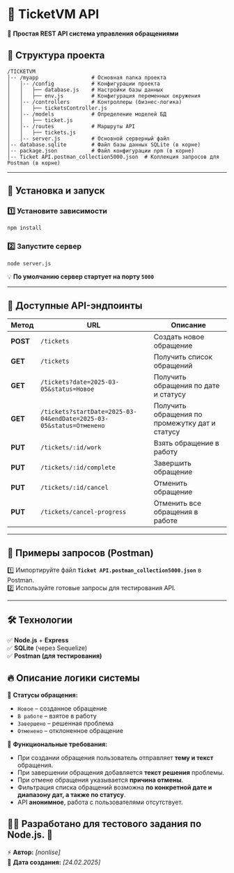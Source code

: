 # **📌 TicketVM API**  
🚀 **Простая REST API система управления обращениями**  

## 📂 **Структура проекта**  
```
/TICKETVM
│-- /myapp                 # Основная папка проекта
│   │-- /config            # Конфигурации проекта
│   │   ├── database.js    # Настройки базы данных
│   │   ├── env.js         # Конфигурация переменных окружения
│   │-- /controllers       # Контроллеры (бизнес-логика)
│   │   ├── ticketsController.js
│   │-- /models            # Определение моделей БД
│   │   ├── ticket.js
│   │-- /routes            # Маршруты API
│   │   ├── tickets.js
│   │-- server.js          # Основной серверный файл
│-- database.sqlite        # Файл базы данных SQLite (в корне)
│-- package.json           # Файл конфигурации npm (в корне)
│-- Ticket API.postman_collection5000.json  # Коллекция запросов для Postman (в корне)

```

---

## 🚀 **Установка и запуск**  

### **1️⃣ Установите зависимости**  
```sh
npm install
```

### **2️⃣ Запустите сервер**  
```sh
node server.js
```

💡 **По умолчанию сервер стартует на порту `5000`**  

---

## 🔗 **Доступные API-эндпоинты**  

| Метод | URL | Описание |
|--------|---------------------------------|------------------------------------|
| **POST**   | `/tickets` | Создать новое обращение |
| **GET**    | `/tickets` | Получить список обращений |
| **GET**    | `/tickets?date=2025-03-05&status=Новое` | Получить обращения по дате и статусу |
| **GET**    | `/tickets?startDate=2025-03-04&endDate=2025-03-05&status=Отменено` | Получить обращения по промежутку дат и статусу |
| **PUT**    | `/tickets/:id/work` | Взять обращение в работу |
| **PUT**    | `/tickets/:id/complete` | Завершить обращение |
| **PUT**    | `/tickets/:id/cancel` | Отменить обращение |
| **PUT**    | `/tickets/cancel-progress` | Отменить все обращения в работе |

---

## 📄 **Примеры запросов (Postman)**  

1️⃣ Импортируйте файл **`Ticket API.postman_collection5000.json`** в Postman.  
2️⃣ Используйте готовые запросы для тестирования API.  

---

## 🛠 **Технологии**  
✅ **Node.js** + **Express**  
✅ **SQLite** (через Sequelize)  
✅ **Postman (для тестирования)**  

## 🔥 **Описание логики системы**  
📌 **Статусы обращения:**  
- `Новое` – созданное обращение
- `В работе` – взятое в работу
- `Завершено` – решенная проблема
- `Отменено` – отклоненное обращение

📌 **Функциональные требования:**  
- При создании обращения пользователь отправляет **тему и текст** обращения.
- При завершении обращения добавляется **текст решения** проблемы.
- При отмене обращения указывается **причина отмены**.
- Фильтрация списка обращений возможна **по конкретной дате и диапазону дат, а также по статусу**.
- API **анонимное**, работа с пользователями отсутствует.

👨‍💻 Разработано для тестового задания по Node.js. 🚀
---

⚡ **Автор:** *[nonlise]*  
📅 **Дата создания:** *[24.02.2025]*  
